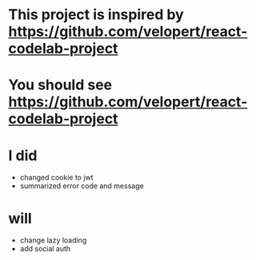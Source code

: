 # This project is inspired by https://github.com/velopert/react-codelab-project

# You should see https://github.com/velopert/react-codelab-project

# I did
   * changed cookie to jwt
   * summarized error code and message

# will
  * change lazy loading
  * add social auth
